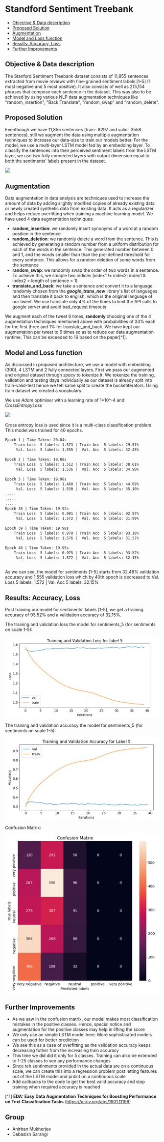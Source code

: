 # Standford Sentiment Treebank


- [Objective & Data description](#objective--data-description)
- [Proposed Solution](#proposed-solution)
- [Augmentation](#augmentation)
- [Model and Loss function](#model-and-loss-function)
- [Results: Accuracy, Loss](#results-accuracy-loss)
- [Further Improvements](#further-improvements)


## Objective & Data description
The Stanford Sentiment Treebank dataset  consists of 11,855 sentences extracted from movie reviews with fine-grained sentiment labels [1–5] (1 most negative and 5 most positive). It also consists of well as 215,154 phrases that compose each sentence in the dataset. This was also to be achieved by using various NLP data augmentation techniques like "random_insertion", "Back Translate", "random_swap" and "random_delete".

## Proposed Solution
Eventhough we have 11,855 sentences (train- 8297 and valid- 3558 sentences), still we augment the data using multiple augmentation techniques to increase our data-size to train our models better. For the model, we use a multi-layer LSTM model fed by an embedding layer. To classify the sentences into their perceived sentiment labels from the LSTM layer, we use two fully connected layers with output dimension equal to both the sentiments' labels present in the dataset. 

![](LSTM_Network.png)

## Augmentation
Data augmentation in data analysis are techniques used to increase the amount of data by adding slightly modified copies of already existing data or newly created synthetic data from existing data. It acts as a regularizer and helps reduce overfitting when training a machine learning model.
We have used 4 data augmentation techniques:
- **random_insertion**: we randomly insert synonyms of a word at a random position in the sentence
- **random_deletion**: we randomly delete a word from the sentence. This is achieved by generating a random number from a uniform distribution for each of the words in the sentence. This generated number between 0 and 1, and the words smaller than than the pre-defined threshold for every sentence. This allows for a random deletion of some words from the sentence
- **random_swap**: we randomly swap the order of two words in a sentence. To achieve this, we smaple two indices (index1 != index2; index1 & index2 < length of sentence > 1)
- **translate_and_back**: we take a sentence and convert it to a language randomly chosen from the **_google_trans_new_** library's list of languages and then translate it back to english, which is the original language of our tweet. We use translate only 4% of the times to limit the API calls to google server and avoid bad_request timeouts

We augment each of the tweet 6 times, **randomly** choosing one of the 4 augmentation techniques mentioned above with probabilities of 33% each for the first three and 1% for translate_and_back. We have kept our augmentation per tweet to 6 times so as to reduce our data augmentation runtime. This can be exceeded to 16 based on the paper[^1].



## Model and Loss function
As discussed in proposed architecture, we use a model with embedding (300), 4 LSTM and 2 fully connected layers.  First we pass our augmented and original dataset through _spacy_ to tokenize it. We tokenize the training, validation and testing daya individually as our dataset is already split into train-valid-test hence we teh same split to create the bucketiterators. Using train dataset we created a vocabulary.

We use _Adam_ optimiser with a learning rate of 1*10^-4 and _CrossEntropyLoss_ 

![](cross_entropy.png)

Cross entropy loss is used since  it is a multi-class classification problem.
This model was trained for 40 epochs. 
```
Epoch 1 | Time Taken: 20.04s
	Train Loss  5 labels: 1.573 | Train Acc  5 labels: 29.51%
	 Val. Loss  5 labels: 1.555 |  Val. Acc  5 labels: 32.48% 

Epoch 2 | Time Taken: 19.88s
	Train Loss  5 labels: 1.512 | Train Acc  5 labels: 38.61%
	 Val. Loss  5 labels: 1.536 |  Val. Acc  5 labels: 34.90% 

Epoch 3 | Time Taken: 19.98s
	Train Loss  5 labels: 1.460 | Train Acc  5 labels: 44.09%
	 Val. Loss  5 labels: 1.530 |  Val. Acc  5 labels: 35.10% 
.....	 
.....	 
.....
Epoch 38 | Time Taken: 19.92s
	Train Loss  5 labels: 0.981 | Train Acc  5 labels: 92.97%
	 Val. Loss  5 labels: 1.572 |  Val. Acc  5 labels: 31.99% 

Epoch 39 | Time Taken: 19.98s
	Train Loss  5 labels: 0.978 | Train Acc  5 labels: 93.18%
	 Val. Loss  5 labels: 1.576 |  Val. Acc  5 labels: 31.57% 

Epoch 40 | Time Taken: 19.95s
	Train Loss  5 labels: 0.975 | Train Acc  5 labels: 93.52%
	 Val. Loss  5 labels: 1.572 |  Val. Acc  5 labels: 32.15% 
	 
```
As we can see, the model for sentiments [1-5] starts from 32.48% validation accuracy and 1.555 validation loss which by 40th epoch is decreased to  Val. Loss  5 labels: 1.572 |  Val. Acc   5 labels: 32.15%


## Results: Accuracy, Loss
Post training our model for sentiments' labels [1-5], we get a training accuracy of 93.52% and a validation accuracy of 32.15%.

The training and validation loss the model for sentiments_5 (for sentiments on scale 1-5):

![](train_valid_label_loss_5.png)

The training and validation accuracy the model for sentiments_5 (for sentiments on scale 1-5):

![](train_valid_label_accuracy_5.png)

Confusion Matrix:


![](confusion_matrix.png)



## Further Improvements

- As we saw in the confusion matrix, our model makes most classification mistakes in the positive classes. Hence, special notice and augmentation for the positive classes may help in lifting the score
- We only use an simple LSTM model here. More sophisticated models can be used for better prediction
- We see this as a case of overfitting as the validation accuracy keeps decreasing futher from the increasing train accuracy
- This time we did did it only for 5 classes. Training can also be extended to 1-25 classes to see any performance changes
- Since teh sentinments provided in the actual data are on a continuous scale, we can create this into a regression problem post letting features out of the LSTM model and prdict on a continuous scale
- Add callbacks to the code to get the best valid accuracy and stop training when required accuracy is reached



[^1]  **EDA: Easy Data Augmentation Techniques for Boosting Performance on Text Classification Tasks** (https://arxiv.org/abs/1901.11196)


## Group

- Anirban Mukherjee
- Debasish Sarangi










